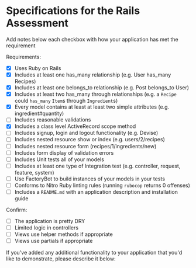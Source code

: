 # Specifications for the Rails Assessment

Add notes below each checkbox with how your application has met the requirement

Requirements:
- [x] Uses Ruby on Rails
- [x] Includes at least one has_many relationship (e.g. User has_many Recipes)
  <!-- Platform has_many video_games -->
- [x] Includes at least one belongs_to relationship (e.g. Post belongs_to User)
  <!-- VideoGame belongs_to platform -->
- [x] Includes at least two has_many through relationships (e.g. a `Recipe` could `has_many` `Item`s through `Ingredient`s)
  <!-- Platform has_many gamers through video_games & Gamer has_many platforms through video_games -->
  <!-- VideoGame has_many gamers through gaming_sessions & Gamer has_many :video_games, through: :gaming_sessions -->
- [x] Every model contains at least at least two simple attributes (e.g. ingredient#quantity)
  <!-- Gamer has a name, gamertag, and password; GamingSession has a start_time, end_time, and rating; Platform has a name, developer, and release_datte; VideoGame has a name, release_date, and genre. -->
- [ ] Includes reasonable validations
  <!-- Gamer validate for presence of name, gamertag, and password, for uniqueness of username, and for password requirements.  -->
- [x] Includes a class level ActiveRecord scope method
  <!-- ApplicationRecord inherits from ActiveRecord::Base -->
- [ ] Includes signup, login and logout functionality (e.g. Devise)
- [ ] Includes nested resource show or index (e.g. users/2/recipes)
- [ ] Includes nested resource form (recipes/1/ingredients/new)
- [ ] Includes form display of validation errors
- [ ] Includes Unit tests all of your models
- [ ] Includes at least one type of Integration test (e.g. controller, request, feature, system)
- [ ] Use FactoryBot to build instances of your models in your tests
- [ ] Conforms to Nitro Ruby linting rules (running `rubocop` returns 0 offenses)
- [ ] Includes a `README.md` with an application description and installation guide

Confirm:
- [ ] The application is pretty DRY
- [ ] Limited logic in controllers
- [ ] Views use helper methods if appropriate
- [ ] Views use partials if appropriate

If you've added any additional functionality to your application that you'd like to demonstrate, please describe it below:
